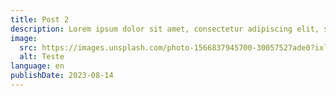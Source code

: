 ```yaml
---
title: Post 2
description: Lorem ipsum dolor sit amet, consectetur adipiscing elit, sed do eiusmod tempor
image:
  src: https://images.unsplash.com/photo-1566837945700-30057527ade0?ixlib=rb-4.0.3&ixid=M3wxMjA3fDB8MHxwaG90by1wYWdlfHx8fGVufDB8fHx8fA%3D%3D&auto=format&fit=crop&w=1470&q=80
  alt: Teste
language: en
publishDate: 2023-08-14
---
```

